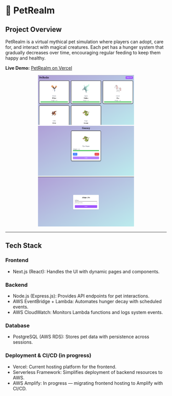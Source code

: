# 🐉 PetRealm

## Project Overview

PetRealm is a virtual mythical pet simulation where players can adopt, care for, and interact with magical creatures. Each pet has a hunger system that gradually decreases over time, encouraging regular feeding to keep them happy and healthy.

**Live Demo:** [PetRealm on Vercel](https://petrealm.vercel.app/)

<p align="center">
  <img src="images/homepage.png" alt="home page" width="300"/>
  <img src="images/pet-profile.png" alt="pet profile" width="300"/>
  <img src="images/adopt-page.png" alt="adoption page" width="300"/>
</p>

---

## Tech Stack

### Frontend

- Next.js (React): Handles the UI with dynamic pages and components.

### Backend

- Node.js (Express.js): Provides API endpoints for pet interactions.
- AWS EventBridge + Lambda: Automates hunger decay with scheduled events.
- AWS CloudWatch: Monitors Lambda functions and logs system events.

### Database

- PostgreSQL (AWS RDS): Stores pet data with persistence across sessions.

### Deployment & CI/CD (in progress)

- Vercel: Current hosting platform for the frontend.
- Serverless Framework: Simplifies deployment of backend resources to AWS.
- AWS Amplify: In progress — migrating frontend hosting to Amplify with CI/CD.
